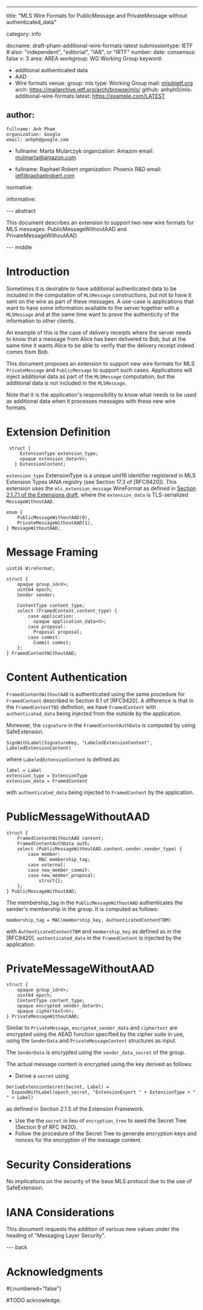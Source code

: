 
---
<!--
###
# Internet-Draft Markdown Template
#
# Rename this file from draft-todo-yourname-protocol.md to get started.
# Draft name format is "draft-<yourname>-<workgroup>-<name>.md".
#
# For initial setup, you only need to edit the first block of fields.
# Only "title" needs to be changed; delete "abbrev" if your title is short.
# Any other content can be edited, but be careful not to introduce errors.
# Some fields will be set automatically during setup if they are unchanged.
#
# Don't include "-00" or "-latest" in the filename.
# Labels in the form draft-<yourname>-<workgroup>-<name>-latest are used by
# the tools to refer to the current version; see "docname" for example.
#
# This template uses kramdown-rfc: https://github.com/cabo/kramdown-rfc
# You can replace the entire file if you prefer a different format.
# Change the file extension to match the format (.xml for XML, etc...)
#
###
-->
title: "MLS Wire Formats for PublicMessage and PrivateMessage without authenticated_data"
<!--- abbrev: "TODO - Abbreviation" -->
category: info

docname: draft-pham-additional-wire-formats-latest
submissiontype: IETF  # also: "independent", "editorial", "IAB", or "IRTF"
number:
date:
consensus: false
v: 3
area: AREA
workgroup: WG Working Group
keyword:
 - additional authenticated data
 - AAD
 - Wire formats
venue:
  group: mls
  type: Working Group
  mail: mls@ietf.org
  arch: https://mailarchive.ietf.org/arch/browse/mls/
  github: anhph0/mls-additional-wire-formats
  latest: https://example.com/LATEST

author:
 -
    fullname: Anh Pham
    organization: Google
    email: anhph@google.com

- fullname: Marta Mularczyk
    organization: Amazon
    email: mulmarta@amazon.com

- fullname: Raphael Robert
    organization: Phoenix R&D
    email: ietf@raphaelrobert.com

normative:

informative:


--- abstract

This document describes an extension to support two new wire formats for MLS messages: PublicMessageWithoutAAD and PrivateMessageWithoutAAD.

--- middle

# Introduction
Sometimes it is desirable to have additional authenticated data to be included in the computation of `MLSMessage` constructions, but not to have it sent on the wire as part of these messages. A use-case is applications that want to have some information available to the server together with a `MLSMessage` and at the same time want to prove the authenticity of the information to other clients. 

An example of this is the case of delivery receipts where the server needs to know that a message from Alice has been delivered to Bob, but at the same time it wants Alice to be able to verify that the delivery receipt indeed comes from Bob.

This document proposes an extension to support new wire formats for MLS `PrivateMessage` and `PublicMessage` to support such cases. Applications will inject additional data as part of the `MLSMessage` computation, but the additional data is not included in the `MLSMessage`. 

Note that it is the application's responsibility to know what needs to be used as additional data when it processes messages with these new wire formats. 

# Extension Definition
```
 struct {
     ExtensionType extension_type;
     opaque extension_data<V>;
   } ExtensionContent;
```
`extension_type` ExtensionType is a unique uint16 identifier registered in MLS Extension Types IANA registry (see Section 17.3 of [RFC9420]). This extension uses the `mls_extension_message` WireFormat as defined in [Section 2.1.7.1 of the Extensions draft](https://messaginglayersecurity.rocks/mls-extensions/draft-ietf-mls-extensions.html#wire-formats), where the `extension_data` is TLS-serialized `MessageWithoutAAD`. 

```
enum {
    PublicMessageWithoutAAD(0),
    PrivateMessageWithoutAAD(1),
} MessageWithoutAAD;
```



# Message Framing
```
uint16 WireFormat;

struct {
    opaque group_id<V>;
    uint64 epoch;
    Sender sender;

    ContentType content_type;
    select (FramedContent.content_type) {
        case application:
          opaque application_data<V>;
        case proposal:
          Proposal proposal;
        case commit:
          Commit commit;
    };
} FramedContentWithoutAAD;

```

# Content Authentication
`FramedContentWithoutAAD` is authenticated using the same procedure for `FramedContent` described in Section 6.1 of [RFC9420]. A difference is that in the `FramedContentTBS` definition, we have `FramedContent` with `authenticated_data` being injected from the outside by the application.

<!--
A difference is that in the `FramedContentTBS` definition, we have `FramedContentWithoutAAD` in lieu of `FramedContent`. 

```
struct {
    ProtocolVersion version = mls10;
    WireFormat wire_format;
    FramedContentWithoutAAD content;
    select (FramedContentTBS.content.sender.sender_type) {
        case member:
        case new_member_commit:
            GroupContext context;
        case external:
        case new_member_proposal:
            struct{};
    };
} FramedContentWithoutAadTBS;

```
-->

Moreover, the `signature` in the `FramedContentAuthData` is computed by using SafeExtension. 

```
SignWithLabel(SignatureKey, "LabeledExtensionContent", LabeledExtensionContent)
```
where `LabeledExtensionContent` is defined as:
```
label = Label
extension_type = ExtensionType
extension_data = FramedContent
```
with `authenticated_data` being injected to `FramedContent` by the application.

<!-- with `AdditionalData` being supplied by the application. -->

# PublicMessageWithoutAAD

```
struct {
    FramedContentWithoutAAD content;
    FramedContentAuthData auth;
    select (PublicMessageWithoutAAD.content.sender.sender_type) {
        case member:
            MAC membership_tag;
        case external:
        case new_member_commit:
        case new_member_proposal:
            struct{};
    };
} PublicMessageWithoutAAD;
```

The membership_tag in the `PublicMessageWithoutAAD` authenticates the sender's membership in the group. It is computed as follows:

```
membership_tag = MAC(membership_key, AuthenticatedContentTBM)
```

with `AuthenticatedContentTBM` and `membership_key` as defined as in the [RFC9420]. `authenticated_data` in the `FramedContent` is injected by the application.

<!-- Q: do we need to have an extension label for `membership_key`? -->

# PrivateMessageWithoutAAD
```
struct {
    opaque group_id<V>;
    uint64 epoch;
    ContentType content_type;
    opaque encrypted_sender_data<V>;
    opaque ciphertext<V>;
} PrivateMessageWithoutAAD;
```

Similar to `PrivateMessage`, `encrypted_sender_data` and `ciphertext` are encrypted using the AEAD function specified by the cipher suite in use, using the `SenderData` and `PrivateMessageContent` structures as input. 

The `SenderData` is encrypted using the `sender_data_secret` of the group. 

The actual message content is encrypted using the key derived as follows:

- Derive a `secret` using

```
DeriveExtensionSecret(Secret, Label) =
  ExpandWithLabel(epoch_secret, "ExtensionExport " + ExtensionType + " " + Label)
```
as defined in Section 2.1.5 of the Extension Framework.

- Use the the `secret` in lieu of `encryption_tree` to seed the Secret Tree (Section 9 of RFC 9420). 
- Follow the procedure of the Secret Tree to generate encryption keys and nonces for the encryption of the message content.

<!--
# Conventions and Definitions

#{::boilerplate bcp14-tagged}
-->

# Security Considerations

No implications on the security of the base MLS protocol due to the use of SafeExtension.


# IANA Considerations

This document requests the addition of various new values under the heading of "Messaging Layer Security".

--- back

# Acknowledgments
#{:numbered="false"}

#TODO acknowledge.

